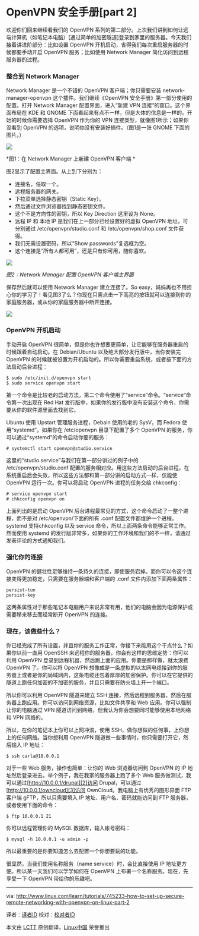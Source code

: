 OpenVPN 安全手册[part 2]
================================================================================
欢迎你们回来继续看我们的 OpenVPN 系列的第二部分。上次我们讲到如何让远端计算机（如笔记本电脑）[通过简单的加密隧道]登录到家里的服务器。今天我们接着讲进阶部分：比如设置 OpenVPN 开机启动，省得我们每次重启服务器的时候都要手动开启 OpenVPN 服务；比如使用 Network Manager 简化访问到远程服务器的过程。

### 整合到 Network Manager ###

Network Manager 是一个不错的 OpenVPN 客户端；你只需要安装 network-manager-openvpn 这个插件。我们继续《OpenVPN 安全手册》第一部分使用的配置。打开 Network Manager 配置界面，进入“新建 VPN 连接”的窗口。这个界面布局在 KDE 和 GNOME 下面看起来有点不一样，但是大体的信息是一样的。开始的时候你需要选择 OpenVPN 作为你的 VPN 连接类型，就像图1所示；如果你没看到 OpenVPN 的选项，说明你没有安装好插件。（图1是一张 GNOME 下面的图片。）

![](http://www.linux.com/images/stories/41373/figu-1-openvpn-nm.jpg)

*图1：在 Network Manager 上新建 OpenVPN 客户端 *

图2显示了配置主界面。从上到下分别为：

- 连接名，任取一个。
- 远程服务器的网关。
- 下拉菜单选择静态密钥（Static Key）。
- 然后通过文件浏览器找到静态密钥文件。
- 这个不是方向性的密钥，所以 Key Direction 这里设为 None。
- 远程 IP 和 本地 IP 是我们在上一部分已经设置好的虚拟 OpenVPN 地址，可分别通过 /etc/openvpn/studio.conf 和 /etc/openvpn/shop.conf 文件获得。
- 我们无需设置密码，所以“Show passwords”复选框为空。
- 这个连接是“所有人都可用”，还是只有你可用，随你喜欢。

![](http://www.linux.com/images/stories/41373/fig-2-openvpn-nm-1.jpg)

*图2：Network Manager 配置 OpenVPN 客户端主界面*

保存然后就可以使用 Network Manager 建立连接了。So easy，妈妈再也不用担心你的学习了！看见图3了么？你现在只需点击一下高亮的按钮就可以连接到你的家庭服务器，或从你的家庭服务器中断开连接。

![](http://www.linux.com/images/stories/41373/fig-3-openvpn-nm-3.jpg)

### OpenVPN 开机启动 ###

手动开启 OpenVPN 很简单，但是你也许想要更简单，让它能够在服务器重启的时候跟着自动启动。在 Debian/Ubuntu 以及绝大部分发行版中，当你安装完 OpenVPN 的时候就被设置为开机启动的。所以你需要重启系统，或者按下面的方法启动后台进程：

    $ sudo /etc/init.d/openvpn start
    $ sudo service openvpn start

第一个命令是比较老的启动方法，第二个命令使用了“service”命令。“service”命令第一次出现在 Red Hat 发行版中，如果你的发行版中没有安装这个命令，你需要从你的软件源里面去找到它。

Ubuntu 使用 Upstart 管理服务进程，Debain 使用的老的 SysV，而 Fedora 使用“systemd”。如果你在 /etc/openvpn 目录下配置了多个 OpenVPN 的服务，你可以通过“systemd”的命令启动你要的服务：

    # systemctl start openvpn@studio.service

这里的“studio.service”与我们在第一部分讲过的例子中的 /etc/openvpn/studio.conf 配置的服务相对应。用这些方法启动的后台进程，在系统重启后会失效，所以这些方法都和第一部分讲的启动方式一样，仅能使 OpenVPN 运行一次。你可以将启动 OpenVPN 进程的任务交给 chkconfig：

    # service openvpn start
    # chkconfig openvpn on

上面列出的是启动 OpenVPN 后台进程最常见的方式，这个命令启动了一整个进程，而不是对 /etc/openvpn/下面的所有 .conf 配置文件都维护一个进程。systemd 支持chkconfig 以及 service 命令，所以上面两条命令能够正常工作。然而使用 systemd 的发行版非常多，如果你的工作环境和我们的不一样，请通过发表评论的方式通知我们。

### 强化你的连接 ###

OpenVPN 的健壮性足够维持一条持久的连接，即使服务宕掉。而你可以令这个连接变得更加稳定，只需要在服务器端和客户端的 .conf 文件内添加下面两条属性：

    persist-tun
    persist-key

这两条属性对于那些笔记本电脑用户来说非常有用，他们的电脑会因为电源保护或需要移来移去而经常断开 OpenVPN 的连接。

### 现在，该做些什么？ ###

你已经完成了所有设置，并且你的服务工作正常，你接下来能用这个干点什么？如果你以前一直用 OpenSSH 来远程你的服务器，你会有这样的思维定势：你可以利用 OpenVPN 登录到远程机器，然后跑上面的应用。你要是那样做，就太浪费 OpenVPN 了。你可以将 OpenVPN 想像成是一条虚拟的以太网电缆接到你的服务器上或者是你的局域网内，这条电缆还包着厚厚的加密保护。你可以在它提供的隧道上跑任何加密的不加密的服务，并且只需要在防火墙上开一个端口。

所以你可以利用 OpenVPN 隧道来建立 SSH 连接，然后远程到服务器，然后在服务器上跑应用。你可以访问到网络资源，比如文件共享和 Web 应用。你可以强制让你的电脑通过 VPN 隧道访问到网络，但我认为你会想要同时能够使用本地网络和 VPN 网络的。

所以，在你的笔记本上你可以上网冲浪，使用 SSH，做你想做的任何事，上你想上的任何网络。当你想利用 OpenVPN 隧道做一些事情时，你只需要打开它，然后输入 IP 地址：

    $ ssh carla@10.0.0.1

对于一些 Web 服务，操作也简单：让你的 Web 浏览器访问到 OpenVPN 的 IP 地址然后登录进去。举个例子，我在我家的服务器上跑了多个 Web 服务做测试，我可以通过[http://10.0.0.1/drupal][2]访问 Drupal，可以通过[http://10.0.0.1/owncloud][3]访问 OwnCloud。我电脑上有优秀的图形界面 FTP 客户端 gFTP，所以只需要填入 IP 地址、用户名、密码就能访问到 FTP 服务器，或者使用下面的命令：

    $ ftp 10.0.0.1 21

你可以远程管理你的 MySQL 数据库，输入帐号密码：

    $ mysql -h 10.0.0.1 -u admin -p

所以最重要的是你要知道怎么去配置一个你想要玩的功能。

很显然，当我们使用名称服务（name service）时，会比直接使用 IP 地址更方便。所以某一天我们可以学学如何在 OpenVPN 上布署一个名称服务。现在，先享受一下 OpenVPN 带给你的乐趣吧。

--------------------------------------------------------------------------------

via: http://www.linux.com/learn/tutorials/745233-how-to-set-up-secure-remote-networking-with-openvpn-on-linux-part-2

译者：[译者ID](https://github.com/译者ID) 校对：[校对者ID](https://github.com/校对者ID)

本文由 [LCTT](https://github.com/LCTT/TranslateProject) 原创翻译，[Linux中国](http://linux.cn/) 荣誉推出

[1]:http://www.linux.com/learn/tutorials/743590-secure-remote-networking-with-openvpn-on-linux
[2]:http://10.0.0.1/drupal
[3]:http://10.0.0.1/owncloud
